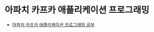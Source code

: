 # 아파치 카프카 애플리케이션 프로그래밍
- [아파치 카프카 애플리케이션 프로그래밍 공부](https://www.aladin.co.kr/shop/wproduct.aspx?ItemId=268985828&start=slayer)